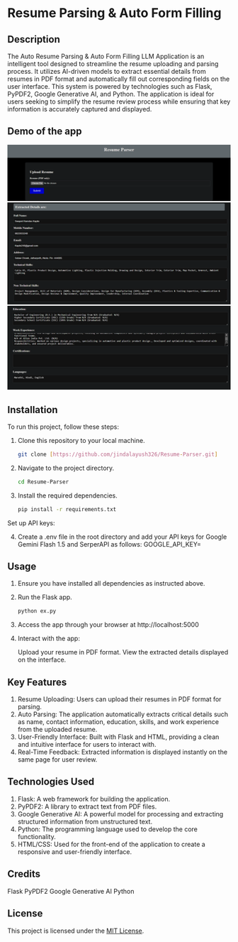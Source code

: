 # Resume Parsing & Auto Form Filling

## Description

The Auto Resume Parsing & Auto Form Filling LLM Application is an intelligent tool designed to streamline the resume uploading and parsing process. It utilizes AI-driven models to extract essential details from resumes in PDF format and automatically fill out corresponding fields on the user interface. This system is powered by technologies such as Flask, PyPDF2, Google Generative AI, and Python. The application is ideal for users seeking to simplify the resume review process while ensuring that key information is accurately captured and displayed.

## Demo of the app
<img src="https://github.com/jindalayush326/Resume-Parser/blob/main/images/Screenshot%20(6076).png"/>
<img src="https://github.com/jindalayush326/Resume-Parser/blob/main/images/Screenshot%20(6077).png"/>
<img src="https://github.com/jindalayush326/Resume-Parser/blob/main/images/Screenshot%20(6078).png"/>

## Installation

To run this project, follow these steps:

1. Clone this repository to your local machine.
   ```bash
   git clone [https://github.com/jindalayush326/Resume-Parser.git]
   ```

2. Navigate to the project directory.
   ```bash
   cd Resume-Parser
   ```

3. Install the required dependencies.
   ```bash
   pip install -r requirements.txt
   ```

Set up API keys:

4. Create a .env file in the root directory and add your API keys for Google Gemini Flash 1.5 and SerperAPI as follows:
   GOOGLE_API_KEY=<your-google-api-key>

## Usage

1. Ensure you have installed all dependencies as instructed above.

2. Run the Flask app.
   ```bash
   python ex.py
   ```

3. Access the app through your browser at http://localhost:5000

4. Interact with the app:

   Upload your resume in PDF format.
   View the extracted details displayed on the interface.

## Key Features
1. Resume Uploading: Users can upload their resumes in PDF format for parsing.
2. Auto Parsing: The application automatically extracts critical details such as name, contact information, education, skills, and work experience from the uploaded resume.
3. User-Friendly Interface: Built with Flask and HTML, providing a clean and intuitive interface for users to interact with.
4. Real-Time Feedback: Extracted information is displayed instantly on the same page for user review.

## Technologies Used
1. Flask: A web framework for building the application.
2. PyPDF2: A library to extract text from PDF files.
3. Google Generative AI: A powerful model for processing and extracting structured information from unstructured text.
4. Python: The programming language used to develop the core functionality.
5. HTML/CSS: Used for the front-end of the application to create a responsive and user-friendly interface.

## Credits
Flask
PyPDF2
Google Generative AI
Python

## License

This project is licensed under the [MIT License](LICENSE).
```
